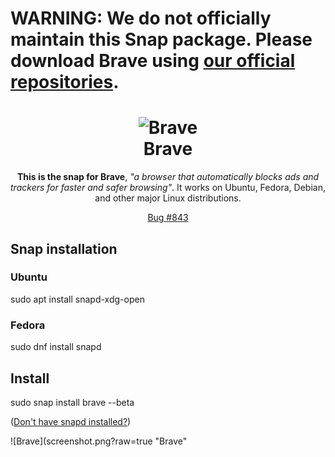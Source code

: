 <h1>
  <strong>WARNING: We do not officially maintain this Snap package. Please download Brave using <a href="https://brave-browser.readthedocs.io/en/latest/installing-brave.html">our official repositories</a>.</strong>
</h1>

<h1 align="center">
  <img src="https://dashboard.snapcraft.io/site_media/appmedia/2017/04/brave-256px.png" alt="Brave">
  <br />
  Brave
</h1>

<p align="center"><b>This is the snap for Brave</b>, <i>"a browser that automatically blocks ads and trackers for faster and safer browsing"</i>. It works on Ubuntu, Fedora, Debian, and other major Linux distributions.</p>

<!-- Uncomment and modify this when you are provided a build status badge
<p align="center">
<a href="https://build.snapcraft.io/user/snapcrafters/brave"><img src="https://build.snapcraft.io/badge/snapcrafters/brave.svg" alt="Snap Status"></a>
</p>
-->
<p align="center">
<a href="https://github.com/canonical-websites/build.snapcraft.io/issues/843">Bug #843</a>
</p>

## Snap installation
### Ubuntu 
sudo apt install snapd-xdg-open
### Fedora
sudo dnf install snapd

## Install
 sudo snap install brave --beta

([Don't have snapd installed?](https://snapcraft.io/docs/core/install))

![Brave](screenshot.png?raw=true "Brave"

